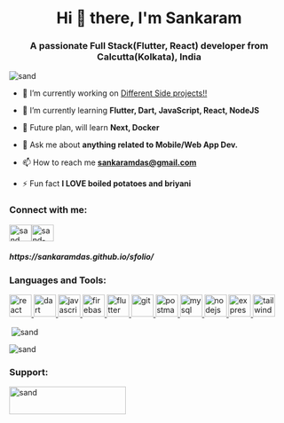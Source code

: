 <h1 align="center">Hi 👋 there, I'm Sankaram</h1> 
<h3 align="center">A passionate Full Stack(Flutter, React) developer from Calcutta(Kolkata), India</h3>

<p align="left"> <img src="https://komarev.com/ghpvc/?username=SANKARAMDAS&style=flat-square" alt="sand" /> </p>

- 🔭 I’m currently working on [Different Side projects!!](https://github.com/SANKARAMDAS)

- 🌱 I’m currently learning **Flutter, Dart, JavaScript, React, NodeJS**

- 🔮 Future plan, will learn **Next, Docker**

- 💬 Ask me about **anything related to Mobile/Web App Dev.**

- 📫 How to reach me **sankaramdas@gmail.com**

- ⚡ Fun fact **I LOVE boiled potatoes and briyani**


<h3 align="left">Connect with me:</h3>
<p align="left">
<a href="https://twitter.com/sankaram_d" target="blank"><img align="center" src="https://user-images.githubusercontent.com/31897843/217842906-8f300c3f-b6e7-4809-9114-3dfe3be6e9dd.png" alt="sand" height="30" width="40" /></a><a></a><a></a><a href="https://www.linkedin.com/in/sankaramdas" target="blank"><img align="center" src="https://user-images.githubusercontent.com/31897843/217843421-cbadcca8-9584-4c31-8a40-85826f64184c.png" alt="sand-github" height="30" width="40" /></a>
<h5>https://sankaramdas.github.io/sfolio/</h5>
</p>

<h3 align="left">Languages and Tools:</h3>
<p align="left"><a href="https://reactjs.org/" target="_blank" rel="noreferrer"> <img src="https://user-images.githubusercontent.com/31897843/217845065-ed6c6f94-78e6-4054-938d-110cda59a679.png" alt="react" width="40" height="40"/> </a> <a href="https://dart.dev" target="_blank" rel="noreferrer"> <img src="https://www.vectorlogo.zone/logos/dartlang/dartlang-icon.svg" alt="dart" width="40" height="40"/> </a> 
<a href="https://www.javascript.com/" target="_blank" rel="noreferrer"> <img src="https://user-images.githubusercontent.com/31897843/217864566-025a1ab8-8558-4403-82e4-159c00153f8e.png" alt="javascript" width="40" height="40"/> </a> 
<a href="https://firebase.google.com/" target="_blank" rel="noreferrer"> <img src="https://www.vectorlogo.zone/logos/firebase/firebase-icon.svg" alt="firebase" width="40" height="40"/> </a> <a href="https://flutter.dev" target="_blank" rel="noreferrer"> <img src="https://www.vectorlogo.zone/logos/flutterio/flutterio-icon.svg" alt="flutter" width="40" height="40"/> </a> <a href="https://git-scm.com/" target="_blank" rel="noreferrer"> <img src="https://www.vectorlogo.zone/logos/git-scm/git-scm-icon.svg" alt="git" width="40" height="40"/> </a><a href="https://postman.com" target="_blank" rel="noreferrer"> <img src="https://www.vectorlogo.zone/logos/getpostman/getpostman-icon.svg" alt="postman" width="40" height="40"/> </a> 
  <a href="https://www.mysql.com/" target="_blank" rel="noreferrer"> <img src="https://user-images.githubusercontent.com/31897843/217864341-dfc7d6a0-8f3d-461d-84e7-93996754dc3f.png" alt="mysql" width="40" height="40"/> </a> 
   <a href="https://nodejs.com/" target="_blank" rel="noreferrer"> <img src="https://www.vectorlogo.zone/logos/nodejs/nodejs-icon.svg" alt="nodejs" width="40" height="40"/> </a>
   <a href="https://expressjs.com/" target="_blank" rel="noreferrer"> <img src="https://www.vectorlogo.zone/logos/expressjs/expressjs-icon.svg" alt="express" width="40" height="40"/> </a>
  <a href="https://tailwindcss.com/" target="_blank" rel="noreferrer"> <img src="https://www.vectorlogo.zone/logos/tailwindcss/tailwindcss-ar21.svg" alt="tailwind" width="40" height="40"/> </a>
</p>

<p>&nbsp;<img align="center" src="https://github-readme-stats.vercel.app/api?username=SANKARAMDAS&show_icons=true&theme=dark&title_color=ffbe33&text_color=ffffff&locale=en" alt="sand" /></p>

<p><img align="center" src="https://github-readme-streak-stats.herokuapp.com?user=SANKARAMDAS&theme=dark&hide_border=true&border_radius=5" alt="sand" /></p>

<h3 align="left">Support:</h3>
<p><a href="https://buymeacoffee.com/sankaramd"> <img align="left" src="https://cdn.buymeacoffee.com/buttons/v2/default-yellow.png" height="50" width="210" alt="sand" /></a></p><br><br>
